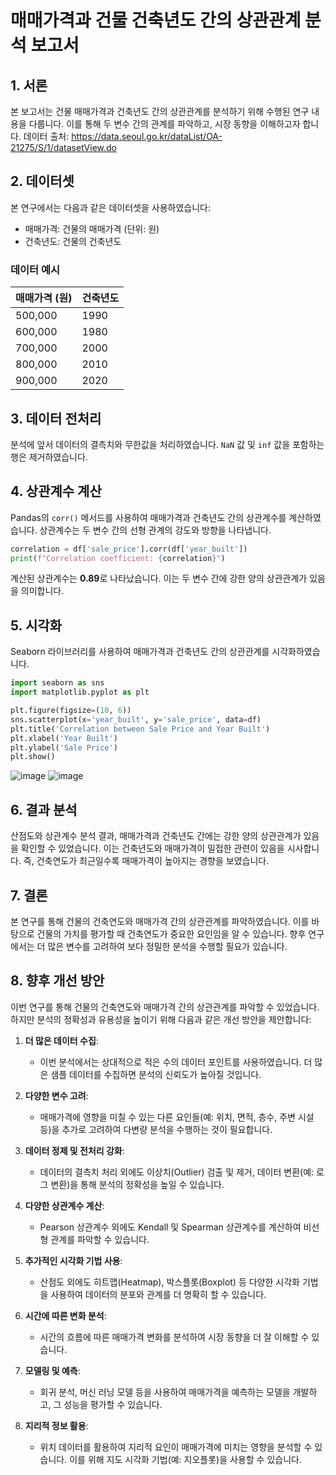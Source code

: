 # 매매가격과 건물 건축년도 간의 상관관계 분석 보고서

## 1. 서론
본 보고서는 건물 매매가격과 건축년도 간의 상관관계를 분석하기 위해 수행된 연구 내용을 다룹니다. 이를 통해 두 변수 간의 관계를 파악하고, 시장 동향을 이해하고자 합니다.
데이터 출처: https://data.seoul.go.kr/dataList/OA-21275/S/1/datasetView.do

## 2. 데이터셋
본 연구에서는 다음과 같은 데이터셋을 사용하였습니다:
- 매매가격: 건물의 매매가격 (단위: 원)
- 건축년도: 건물의 건축년도

### 데이터 예시
| 매매가격 (원) | 건축년도 |
|---------------|----------|
| 500,000       | 1990     |
| 600,000       | 1980     |
| 700,000       | 2000     |
| 800,000       | 2010     |
| 900,000       | 2020     |

## 3. 데이터 전처리
분석에 앞서 데이터의 결측치와 무한값을 처리하였습니다. `NaN` 값 및 `inf` 값을 포함하는 행은 제거하였습니다.

## 4. 상관계수 계산
Pandas의 `corr()` 메서드를 사용하여 매매가격과 건축년도 간의 상관계수를 계산하였습니다. 상관계수는 두 변수 간의 선형 관계의 강도와 방향을 나타냅니다.

```python
correlation = df['sale_price'].corr(df['year_built'])
print(f"Correlation coefficient: {correlation}")
```

계산된 상관계수는 **0.89**로 나타났습니다. 이는 두 변수 간에 강한 양의 상관관계가 있음을 의미합니다.

## 5. 시각화
Seaborn 라이브러리를 사용하여 매매가격과 건축년도 간의 상관관계를 시각화하였습니다.

```python
import seaborn as sns
import matplotlib.pyplot as plt

plt.figure(figsize=(10, 6))
sns.scatterplot(x='year_built', y='sale_price', data=df)
plt.title('Correlation between Sale Price and Year Built')
plt.xlabel('Year Built')
plt.ylabel('Sale Price')
plt.show()
```
![image](https://github.com/fwangjuwon/bigdata_real_estate_price/assets/97711663/cd53d2b7-cd89-4ab8-95e6-65450a4f8d96)
![image](https://github.com/fwangjuwon/bigdata_real_estate_price/assets/97711663/35cbf289-5fd4-487b-8f54-5a10bc51a0cd)


## 6. 결과 분석
산점도와 상관계수 분석 결과, 매매가격과 건축년도 간에는 강한 양의 상관관계가 있음을 확인할 수 있었습니다. 이는 건축년도와 매매가격이 밀접한 관련이 있음을 시사합니다. 즉, 건축연도가 최근일수록 매매가격이 높아지는 경향을 보였습니다.

## 7. 결론
본 연구를 통해 건물의 건축연도와 매매가격 간의 상관관계를 파악하였습니다. 이를 바탕으로 건물의 가치를 평가할 때 건축연도가 중요한 요인임을 알 수 있습니다. 향후 연구에서는 더 많은 변수를 고려하여 보다 정밀한 분석을 수행할 필요가 있습니다.

## 8. 향후 개선 방안
이번 연구를 통해 건물의 건축연도와 매매가격 간의 상관관계를 파악할 수 있었습니다. 하지만 분석의 정확성과 유용성을 높이기 위해 다음과 같은 개선 방안을 제안합니다:

1. **더 많은 데이터 수집**:
   - 이번 분석에서는 상대적으로 적은 수의 데이터 포인트를 사용하였습니다. 더 많은 샘플 데이터를 수집하면 분석의 신뢰도가 높아질 것입니다.

2. **다양한 변수 고려**:
   - 매매가격에 영향을 미칠 수 있는 다른 요인들(예: 위치, 면적, 층수, 주변 시설 등)을 추가로 고려하여 다변량 분석을 수행하는 것이 필요합니다.

3. **데이터 정제 및 전처리 강화**:
   - 데이터의 결측치 처리 외에도 이상치(Outlier) 검출 및 제거, 데이터 변환(예: 로그 변환)을 통해 분석의 정확성을 높일 수 있습니다.

4. **다양한 상관계수 계산**:
   - Pearson 상관계수 외에도 Kendall 및 Spearman 상관계수를 계산하여 비선형 관계를 파악할 수 있습니다.

5. **추가적인 시각화 기법 사용**:
   - 산점도 외에도 히트맵(Heatmap), 박스플롯(Boxplot) 등 다양한 시각화 기법을 사용하여 데이터의 분포와 관계를 더 명확히 할 수 있습니다.

6. **시간에 따른 변화 분석**:
   - 시간의 흐름에 따른 매매가격 변화를 분석하여 시장 동향을 더 잘 이해할 수 있습니다.

7. **모델링 및 예측**:
   - 회귀 분석, 머신 러닝 모델 등을 사용하여 매매가격을 예측하는 모델을 개발하고, 그 성능을 평가할 수 있습니다.

8. **지리적 정보 활용**:
   - 위치 데이터를 활용하여 지리적 요인이 매매가격에 미치는 영향을 분석할 수 있습니다. 이를 위해 지도 시각화 기법(예: 지오플롯)을 사용할 수 있습니다.


